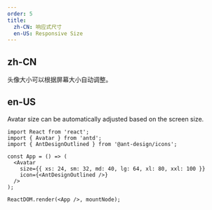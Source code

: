 ```yaml
---
order: 5
title:
  zh-CN: 响应式尺寸
  en-US: Responsive Size
---
```


## zh-CN

头像大小可以根据屏幕大小自动调整。

## en-US

Avatar size can be automatically adjusted based on the screen size.

```tsx
import React from 'react';
import { Avatar } from 'antd';
import { AntDesignOutlined } from '@ant-design/icons';

const App = () => (
  <Avatar
    size={{ xs: 24, sm: 32, md: 40, lg: 64, xl: 80, xxl: 100 }}
    icon={<AntDesignOutlined />}
  />
);

ReactDOM.render(<App />, mountNode);
```
